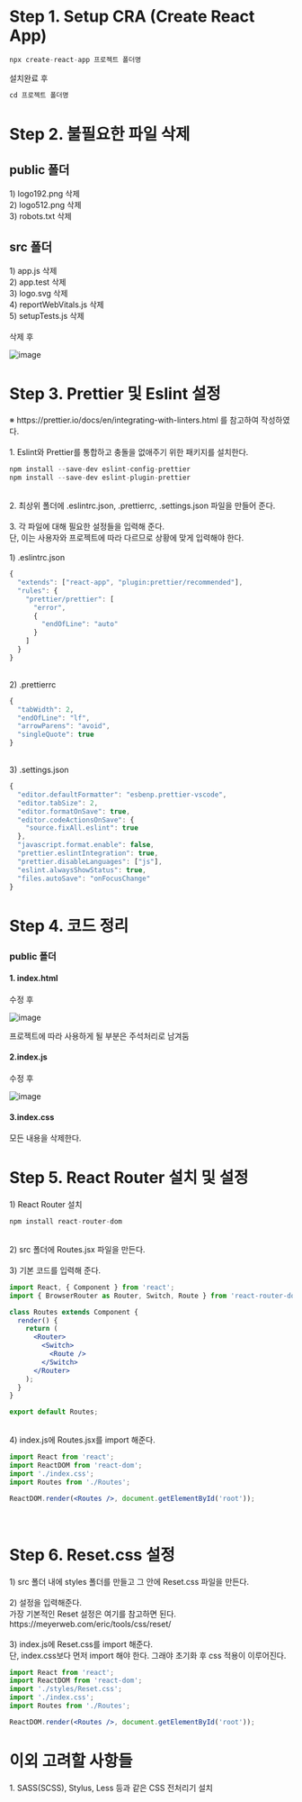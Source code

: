 <h1>Step 1. Setup CRA (Create React App) </h1>

```jsx
npx create-react-app 프로젝트 폴더명
```
설치완료 후
```jsx
cd 프로젝트 폴더명
```

<h1>Step 2. 불필요한 파일 삭제</h1>
<h2>public 폴더</h2>
1) logo192.png 삭제 <br />
2) logo512.png 삭제 <br />
3) robots.txt 삭제 <br />
<h2>src 폴더</h2>
1) app.js 삭제 <br />
2) app.test 삭제 <br />
3) logo.svg 삭제 <br />
4) reportWebVitals.js 삭제 <br />
5) setupTests.js 삭제 <br />
<br />
삭제 후 <br />

![image](https://user-images.githubusercontent.com/80687334/122764197-2fb49780-d2da-11eb-90d8-c3e904c28d06.png)

<h1>Step 3. Prettier 및 Eslint 설정 </h1>
※ https://prettier.io/docs/en/integrating-with-linters.html 를 참고하여 작성하였다. <br />
<br />
1. Eslint와 Prettier를 통합하고 충돌을 없애주기 위한 패키지를 설치한다.<br />

```jsx
npm install --save-dev eslint-config-prettier
npm install --save-dev eslint-plugin-prettier
```
<br/>
2. 최상위 폴더에 .eslintrc.json, .prettierrc, .settings.json 파일을 만들어 준다.<br />
<br />
3. 각 파일에 대해 필요한 설정들을 입력해 준다. <br /> 
단, 이는 사용자와 프로젝트에 따라 다르므로 상황에 맞게 입력해야 한다. <br />
<br /> 
1) .eslintrc.json

```jsx
{
  "extends": ["react-app", "plugin:prettier/recommended"],
  "rules": {
    "prettier/prettier": [
      "error",
      {
        "endOfLine": "auto"
      }
    ]
  }
}
```
<br /> 
2) .prettierrc

```jsx
{
  "tabWidth": 2,
  "endOfLine": "lf",
  "arrowParens": "avoid",
  "singleQuote": true
}
```
<br /> 
3) .settings.json

```jsx
{
  "editor.defaultFormatter": "esbenp.prettier-vscode",
  "editor.tabSize": 2,
  "editor.formatOnSave": true,
  "editor.codeActionsOnSave": {
    "source.fixAll.eslint": true
  },
  "javascript.format.enable": false,
  "prettier.eslintIntegration": true,
  "prettier.disableLanguages": ["js"],
  "eslint.alwaysShowStatus": true,
  "files.autoSave": "onFocusChange"
}
```

<h1>Step 4. 코드 정리</h1>
<h3>public 폴더</h3>
<h4>1. index.html</h4>

수정 후<br />

![image](https://user-images.githubusercontent.com/80687334/122748739-8369b580-d2c7-11eb-890f-c1ffbd4ccbee.png)<br />

프로젝트에 따라 사용하게 될 부분은 주석처리로 남겨둠

<h4>2.index.js</h4>

수정 후<br />

![image](https://user-images.githubusercontent.com/80687334/122763603-7a81df80-d2d9-11eb-844c-336feaaf16f8.png)

<h4>3.index.css</h4>
모든 내용을 삭제한다.<br />

<h1>Step 5. React Router 설치 및 설정</h1>
1) React Router 설치

```jsx
npm install react-router-dom
```
<br />
2) src 폴더에 Routes.jsx 파일을 만든다.<br />
<br />
3) 기본 코드를 입력해 준다.

```jsx
import React, { Component } from 'react';
import { BrowserRouter as Router, Switch, Route } from 'react-router-dom';

class Routes extends Component {
  render() {
    return (
      <Router>
        <Switch>
          <Route />
        </Switch>
      </Router>
    );
  }
}

export default Routes;
```
<br />
4) index.js에 Routes.jsx를 import 해준다.

```jsx
import React from 'react';
import ReactDOM from 'react-dom';
import './index.css';
import Routes from './Routes';

ReactDOM.render(<Routes />, document.getElementById('root'));
```
<br />
<h1>Step 6. Reset.css 설정</h1>
1) src 폴더 내에 styles 폴더를 만들고 그 안에 Reset.css 파일을 만든다.<br />
<br />
2) 설정을 입력해준다.<br />
가장 기본적인 Reset 설정은 여기를 참고하면 된다.<br />
https://meyerweb.com/eric/tools/css/reset/ <br /><br />
3) index.js에 Reset.css를 import 해준다. <br />
단, index.css보다 먼저 import 해야 한다. 그래야 초기화 후 css 적용이 이루어진다.

```jsx
import React from 'react';
import ReactDOM from 'react-dom';
import './styles/Reset.css';
import './index.css';
import Routes from './Routes';

ReactDOM.render(<Routes />, document.getElementById('root'));
```

<h1>이외 고려할 사항들</h1>
1. SASS(SCSS), Stylus, Less 등과 같은 CSS 전처리기 설치 <br />
